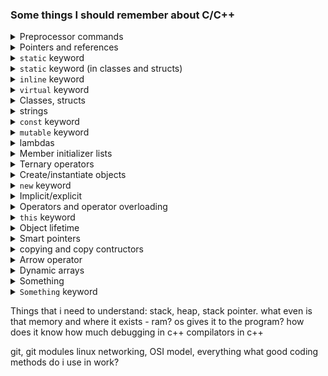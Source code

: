 ### Some things I should remember about C/C++

<details>
<summary>Preprocessor commands</summary>

Everything that begins with a `#` in C++ is a preprocessor command and gets evaluated by the preprocessor before compiling.

`#pragma once` is a preprocessor command to "only inlcude this file once" in a single translation unit - a single C++ file. Header files just copy-paste the code, if it is done twice, we can get multiple definition errors.
</details>

<details>
<summary>Pointers and references</summary>

Pointer is a memory address. A simple example using `int nums[5]`:
```cpp
// Method 1: Array subscript (recommended)
nums[2] = 7;

// Method 2: Pointer arithmetic without cast
*(nums + 2) = 7;

// Method 3: Your way with unnecessary cast  
*(int*)(nums + 2) = 7;  // Same as above but verbose

// Method 4: Using address-of and dereference
*(&nums[0] + 2) = 7;
```

When Would You Need the Cast?
The cast is needed in some cases:

Case 1: void* Pointers
```cpp
void* buffer = malloc(100);
*(int*)((char*)buffer + 8) = 42;  // Need casts here!
```

Case 2: Byte-level Manipulation
```cpp
char data[100];
*(int*)(data + 10) = 0x12345678;  // Write 4 bytes as integer
```

`void*`  is a "pointer to anything" - it's a generic pointer type that can point to any data type, but doesn't know what type it's pointing to.
```cpp
void* ptr;  // Can point to ANYTHING - int, char, struct, etc.
```

It must be cast to a specific type to be used:
```cpp
int x = 10;
void* ptr = &x;

// Cast back to int* before using
int* int_ptr = (int*)ptr;
*int_ptr = 20;  // ✅ Now works!
cout << *int_ptr;  // Prints 20
```

It is a cool thing to use `nullptr` because:
Case 1: Uninitialized void* - Garbage Address
```cpp
void* ptr;  // ⚠️ DANGEROUS! Contains random garbage address

// If this garbage address happens to point to system memory:
// processPacket(packet_buffer);  // ❌ Could corrupt system!
```

Case 2: Initialized to nullptr - Safe
```cpp
void* ptr = nullptr;  // ✅ SAFE! Points to nothing (address 0)

// You can safely check if it's valid:
if (ptr == nullptr) {
    cout << "Pointer is not pointing to anything" << endl;
}
```

Reference is just a reference to a variable:
```cpp
void addOne(int& number) {  // number is a REFERENCE to startNumber
    number++;  // Modifies the original variable in main()
}

int main() {
    int startNumber = 5;
    addOne(startNumber);
    cout << startNumber << endl;  // Output: 6 (was modified!)
}
```


</details>

<details>
<summary><code>static</code> keyword</summary>

What happens with `static` in Header Files

When you have this:

```cpp
// config.h
static int s_var = 1;
static void foo() { cout << s_var << endl; }
```

And include it in multiple files:
```cpp
// main.cpp
#include "config.h"
int main() {
    s_var = 2;  // This modifies main.cpp's COPY of s_var
    foo();      // This calls main.cpp's COPY of foo()
}
```

```cpp
// other.cpp
#include "config.h"
void someFunction() {
    s_var = 5;  // This modifies other.cpp's SEPARATE COPY of s_var
    foo();      // This calls other.cpp's COPY of foo()
}
```

Each .cpp file gets its own separate copy of s_var and foo(). If we would print `s_var` address in main and other, we would get different addresses.
Memory Layout After Compilation:
```log
 main.cpp's world:
[main.cpp::s_var] = 2 (initially 1, then set to 2)
[main.cpp::foo()] - function that prints main.cpp's s_var

 other.cpp's world:
[other.cpp::s_var] = 5 (completely separate variable!)
[other.cpp::foo()] - function that prints other.cpp's s_var
```
Generally, it is recommended to use static keyword, so the variables and functions are copied over and not global - the safe way.

The interesting thing is when we have a situation, where in `config.h` we define a `static int s_var = 5`, and we include the `.h` file in `main.cpp`
```cpp
#include "config.h"

int s_var = 10;
int main() {
    cout << s_var << endl; // this will print 10
}
```

after prorocessing, we get this:
```cpp
static int s_var = 5;
int s_var = 10;
int main() {
    cout << s_var << endl; // this will print 10
}
```
`static` is trated as a different variable, so there is no compilation errors. But if we print the `s_var`, we will get the value of 10.


We can use the same variable everywhere (a globally defined variable in a header file) if we define variable without static:
```cpp
// config.h
int s_var = 1;
```

and refer to it as extern - meaning that this variable is defined in some other translation unit:
```cpp
#include "config.h"
extern s_var;
int main() {
    cout << s_var;
}
```
If some other function includes the header with `s_var` and prints the address, we would get the same address if `s_var` as in `main()`.
If we do not refer to `s_var` as `extern` and include it multiple cpp files, there will be a linking error because of multiple `s_var` definitions.
To solve this, we could:

Option 1: extern (Recommended)
```cpp
// config.h
extern int s_var;  // DECLARATION only (no memory allocated)

// config.cpp
int s_var = 5;     // DEFINITION (only once!)

// main.cpp
#include "config.h"
int main() {
    s_var = 10;  // Uses the shared s_var from config.cpp
}

// other.cpp
#include "config.h"
void someFunction() {
    s_var = 20;  // Uses the SAME shared s_var
}
```

Option 2: inline (C++17+)
```cpp
// config.h
inline int s_var = 5;  // inline allows multiple definitions

// main.cpp
#include "config.h"
int main() {
    s_var = 10;
}

// other.cpp
#include "config.h"
void someFunction() {
    s_var = 20;  // All use the same variable
}

// s_var shares the same memory address in main.cpp and other.cpp - a global variable
```

Option 3: static (But Creates Copies)
```cpp
// config.h
static int s_var = 5;  // Each file gets its own copy

// main.cpp
#include "config.h"
int main() {
    s_var = 10;  // Changes main.cpp's copy
}

// other.cpp
#include "config.h"
void someFunction() {
    s_var = 20;  // Changes other.cpp's SEPARATE copy
    // main.cpp still sees s_var = 10!
}
```

The Golden Rule
You need to dereference when you have a POINTER but you want to work with the VALUE it points to.
```cpp
int nums[5];

// Array subscript - NO dereference
nums[2] = 10;           // ✅ Direct access

// Pointer arithmetic - NEED dereference  
*(nums + 2) = 10;       // ✅ nums+2 is an address, * gets the value

// Why? Because:
// nums → address of first element
// nums + 2 → address of third element  
// *(nums + 2) → value at that address

/*
Memory:
[0x1000: nums[0]] = ?
[0x1004: nums[1]] = ?  
[0x1008: nums[2]] = ?  ← We want to put 10 here

nums → 0x1000
nums + 2 → 0x1008 (address)
*(nums + 2) → value at 0x1008
*/

// ==================
int* num = new int;

// Pointer itself - just an address
cout << num << endl;    // Prints address like 0x1000

// Value it points to - NEED dereference
*num = 10;              // ✅ Store 10 at the allocated memory
cout << *num << endl;   // ✅ Prints 10 (the value)

// Common mistake:
// num = 10;            // ❌ WRONG! Changes the pointer, not the value

/*
Memory:
[0x2000: some memory] = ?  ← We want to put 10 here

num → 0x2000 (pointer variable stores this address)
*num → value at 0x2000
*/
```

</details>




<details>
<summary><code>static</code> keyword (in classes and structs)</summary>

1. Shared Across All Instances
```cpp
class Entity {
public:
    static int s_var;
    int instance_var;
    
    Entity(int val) : instance_var(val) {}
};

int Entity::s_var = 5;  // Definition

int main() {
    Entity e1(1), e2(2), e3(3);
    
    e1.s_var = 10;  // Change via e1
    
    std::cout << e2.s_var << std::endl;  // 10 - e2 sees the change!
    std::cout << e3.s_var << std::endl;  // 10 - e3 also sees it!
    
    std::cout << e1.instance_var << std::endl;  // 1 (unique to e1)
    std::cout << e2.instance_var << std::endl;  // 2 (unique to e2)
}
```

2. Can Access Without Objects
```cpp
class MathUtils {
public:
    static const double PI;
    static double circleArea(double radius) {
        return PI * radius * radius;
    }
};

const double MathUtils::PI = 3.14159;

int main() {
    // No objects needed!
    double area = MathUtils::circleArea(5.0);
    std::cout << MathUtils::PI << std::endl;
}
```

3. Static Members Don't Affect sizeof()
```cpp
class Entity {
public:
    static int s_var;  // Not in object memory
    int instance_var;  // In object memory
};

int Entity::s_var = 0;

int main() {
    Entity e;
    std::cout << sizeof(e) << std::endl;  // Size of int (4 bytes)
    // static s_var is NOT included in object size!
}
```


4. Static Member Functions Limitations
Static member functions:

✅ Can access static members

❌ Cannot access non-static members

❌ Cannot use this pointer

```cpp
class Entity {
public:
    static int s_var;
    int instance_var;
    
    static void staticMethod() {
        s_var = 10;        // ✅ OK - static member
        // instance_var = 5; // ❌ Error - non-static member
        // this->instance_var = 5; // ❌ Error - no 'this'
    }
    
    void regularMethod() {
        s_var = 10;        // ✅ OK
        instance_var = 5;  // ✅ OK
    }
};
```
5. Static const Members Can Be In-Class Initialized
```cpp
class Constants {
public:
    static const int MAX_SIZE = 100;  // OK for integral types
    static const double PI;           // Need external definition
};

const int Constants::MAX_SIZE;  // Definition (no initializer needed)
const double Constants::PI = 3.14159;
```

6. Static Members in Inheritance
```cpp
class Base {
public:
    static int base_var;
};

class Derived : public Base {
    // Inherits base_var, but it's still the SAME variable
};

int Base::base_var = 10;

int main() {
    Base::base_var = 20;
    std::cout << Derived::base_var << std::endl;  // 20 - same variable!
}
```

Key Takeaways
* Static members belong to the class, not instances
* All instances share the same static variables
* Can use without creating objects (ClassName::member)
* Must be defined exactly once outside the class
* Perfect for counters, configuration, utilities

</details>


<details>
<summary><code>inline</code> keyword</summary>

What inline Originally Meant (Hinting)
```cpp
// Regular function - typical compilation
void regularFoo() {
    std::cout << "Hello" << std::endl;
}
// Call: regularFoo(); → compiler generates function call

// Inline function - compiler hint
inline void inlineFoo() {
    std::cout << "Hello" << std::endl;  
}
// Call: inlineFoo(); → compiler MAY copy the function body here
```

Modern Reality: inline is About Linkage
The optimization hint is mostly ignored by modern compilers (they inline automatically). The main purpose today is to allow multiple definitions:
```cpp
// utils.h
inline void printMessage() {  // Can be defined in header
    std::cout << "Message" << std::endl;
}

// main.cpp
#include "utils.h"
int main() {
    printMessage();  // ✅ OK
}

// other.cpp
#include "utils.h" 
void test() {
    printMessage();  // ✅ OK - no linker error!
}
```
Without inline in header:
```cpp
// utils.h
void printMessage() {  // ❌ Multiple definitions!
    std::cout << "Message" << std::endl;
}
```


Inline Variables (C++17+)
The Problem inline Solves
```cpp
// config.h
constexpr int MAX_SIZE = 100;  // OK in C++17 (implicitly inline)
std::string app_name = "MyApp";  // ❌ Multiple definitions!

// Before C++17, you had to do:
extern const int MAX_SIZE;  // header
const int MAX_SIZE = 100;   // .cpp file
```

The Solution: inline Variables
```cpp
// config.h
inline int max_connections = 100;  // ✅ One shared variable
inline std::string app_name = "MyRouter";  // ✅ Works with non-const too!
inline std::vector<std::string> protocols = {"TCP", "UDP"};

// Now include in multiple files - no linker errors!
```

Key Differences: Regular vs Inline
Regular Function in Header
```cpp
// utils.h
void utility() { /* ... */ }  // ❌ Linker error if included in multiple .cpp files

// You'd need to do:
void utility();  // Declaration in header
void utility() { /* ... */ }  // Definition in .cpp file
```

Inline Function in Header
```cpp
// utils.h
inline void utility() { /* ... */ }  // ✅ OK in multiple .cpp files

// Every .cpp gets its own "copy" but linker merges them
```

When to Use inline
Use inline for:
* Small utility functions in headers
* Global variables defined in headers (C++17+)
* Template functions (implicitly inline)
* constexpr variables (implicitly inline in C++17+)

Don't use inline for:
* Large functions (code bloat)
* Functions with complex logic
* Functions called from single location

Important Notes
* inline is a request - compiler may ignore it for optimization
* Modern compilers auto-inline small functions anyway
* The main benefit is avoiding One Definition Rule violations
* All template functions are implicitly inline when defined in headers

</details>


<details>
<summary><code>virtual</code> keyword</summary>

Virtual functions enable **runtime polymorphism** - the ability to call the appropriate function based on the actual object type, not the pointer/reference type.

Basic Virtual Function
```cpp
class Entity {
public:
    virtual void getName() {  // Virtual function
        std::cout << "Entity" << std::endl;
    }
};

class Tree : public Entity {
public:
    void getName() override {  // Override base class function
        std::cout << "Tree" << std::endl;
    }
};
```

Pure Virtual Functions act like templates:
```cpp
class Entity {
public:
    virtual void doSomething() = 0;  // Pure virtual - MUST be implemented
    // Makes Entity an "abstract class" - cannot be instantiated
};

class Tree : public Entity {
public:
    void doSomething() override {  // MUST implement this
        std::cout << "Tree is growing" << std::endl;
    }
};

// Entity e;  // ❌ Error - abstract class
Tree t;       // ✅ OK - implemented pure virtual function
```

Behind the scenes, C++ creates a virtual function table (vtable) for each class with virtual functions:
```log
Entity vtable:
[0] → Entity::getName()

Tree vtable:
[0] → Tree::getName()
```
Each object has a hidden pointer to its class's vtable.

The Power of virtual functions - Runtime Polymorphism:
```cpp
void printName(Entity* entity) {
    entity->getName();  // Calls the RIGHT function based on actual object
}

int main() {
    Tree tree;
    Entity* entityPtr = &tree;  // Base class pointer to derived object
    
    entityPtr->getName();  // Outputs "Tree" NOT "Entity"!
    printName(&tree);      // Also outputs "Tree"
}
```

Virtual Destructors - CRITICAL!
```cpp
class Entity {
public:
    virtual ~Entity() {  // Virtual destructor
        std::cout << "Entity destroyed" << std::endl;
    }
};

class Tree : public Entity {
public:
    ~Tree() override {
        std::cout << "Tree destroyed" << std::endl;
    }
};

int main() {
    Entity* entity = new Tree();
    delete entity;  // ✅ Calls Tree::~Tree() then Entity::~Entity()
}
```

Without virtual destructor:
```cpp
class Entity {
public:
    ~Entity() {  // Non-virtual destructor ❌
        std::cout << "Entity destroyed" << std::endl;
    }
};

Entity* entity = new Tree();
delete entity;  // ❌ Only calls Entity::~Entity() - Tree destructor skipped!
// Memory leak if Tree allocated resources!
```

Key Rules Summary:
* Virtual functions enable runtime polymorphism
* Pure virtual functions (= 0) make class abstract
* Abstract classes cannot be instantiated
* Derived classes must implement all pure virtual functions
* Always make destructors virtual in base classes
* Use override keyword for clarity and safety
* Virtual functions have small performance cost (vtable lookup)
* When to Use Virtual Functions

Use them when:
* You have a hierarchy of related classes
* You want to call methods without knowing the exact type
* You need runtime polymorphism
* You're designing interfaces (all pure virtual)

Avoid when:
* Performance is critical (embedded systems, real-time (usually this is not so heavy, noone ever notices the performance change here)
* You don't need polymorphism
* You're using templates instead

</details>

<details>
<summary>Classes, structs</summary>

By default all elements in classes are private. In structs they are public. Nothing much to add.
Classes have conctructors and decontructors:

```cpp
class Entity {
private:
    int& x;  // Reference member - MUST be initialized
    int& y;  // Reference member - MUST be initialized

public:
    // References MUST be initialized in member initializer list
    Entity(int& x_val, int& y_val) : x(x_val), y(y_val) {
        // x and y are now references to external variables
    }

    ~Entity() {
        cout << "Free memory and stuff" << endl;
    }

    void print() {
        cout << "x: " << x << ", y: " << y << endl;
    }

    void updateValues() {
        x = 100;  // This modifies the original variables!
        y = 200;
    }
};

// Usage:
int main() {
    int a = 10, b = 20;
    Entity e(a, b);  // e.x refers to a, e.y refers to b

    e.print();  // Output: x: 10, y: 20
    e.updateValues();

    cout << "a: " << a << ", b: " << b << endl;  // Output: a: 100, b: 200
}
```

Friend classes are a C++ feature that allows one class to access the private and protected members of another class. It's like giving a "friendship pass" to bypass normal access restrictions.
```cpp
class SecretKeeper {
private:
    int secret_number = 42;
    string secret_message = "Classified!";
    
    // Declare FriendClass as a friend
    friend class FriendClass;
};

class FriendClass {
public:
    void revealSecrets(SecretKeeper& keeper) {
        // Can access private members of SecretKeeper!
        cout << "The secret number is: " << keeper.secret_number << endl;
        cout << "The secret message is: " << keeper.secret_message << endl;
    }
};
```
What Friends Can and Cannot Do
What Friends CAN Do:
* Access private and protected members of the friend class
* Use private/protected methods and variables

What Friends CANNOT Do:
* Inherit from the friend class (unless also derived)
* Override access rules for other classes
* Make the friendship mutual (must be declared separately)
* Be inherited (friendship isn't transitive)

</details>

<details>
<summary>strings</summary>

```cpp
const char* name = "Austris"; // alocates 7 bytes for text +1 byte for NULL, so it looks like: "Austris\0" or "Austris"0 - 8 bytes.
cout << name << endl; // this will result with "Austris", because last element of name is NULL (0x00, \0), to escape

char name2[5] = {'A','u', 's', 't', 'r'};
cout << name2 << endl; // this ill print Austr + garbage until it hits \0 somewhere in memory. If we add [5] element as '\0' or 0, then works fine.
```

Fun thing this does:
```cpp
const char name[8] = "Che\0rno";
std::cout << strlen(name) << std::endl; // this returns length of 3!!!! it counts chars until \0

const char name2[] = "Cherno";
std::cout << strlen(name2) << std::endl; // this returns length of 6
```

For performance reasons, best to pass references of strings to functions, if the not needed otherwise:
```cpp
void printString(const std::string& msg) {
    cout << msg << endl;
}
```

To concatinate 2 strings:
```cpp
std::string name = "Cherno"s + " hello"; // introduced in C++14
```

To ingore escape characers, usually when we want to write stuff in multiple lines:
```cpp
std::string statement = R"(
    SELECT *
    FROM somewhere sm
    WHERE ...
)";
```

Wide characters (never used these):
```cpp
const char* name = u8"Cherno"; // a normal char, 1 byte per char, to adhere with UTF-8
// stuff introduced in C++11:
const wchar_t* name2 = L"Cherno";  // 16 bits per char (2 bytes), to adhere with UTF-16
const char16_t* name2 = u"Cherno"; // 16 bits per char (2 bytes), to adhere with UTF-16
const char32_t* name2 = U"Cherno"; // 32 bits per char (4 bytes), to adhere with UTF-32
```
`char16_t` will always be 2 bytes, `wchar_t` may differ on OS.


</details>


<details>
<summary><code>const</code> keyword</summary>

These things mean the same:
```cpp
int const* a = new int(5);    // Same as:
const int* b = new int(5);    // These are IDENTICAL

// What it means:
// The DATA is constant, but the POINTER can change

*a = 10;    // ❌ ERROR! Cannot change the data
a = nullptr; // ✅ OK! Can change where pointer points

cout << *a << endl;  // ✅ OK! Can read the data
```

But this is that we cannot reassign the pointer:
```cpp
int* const a = new int(5);

// What it means:
// The POINTER is constant, but the DATA can change

*a = 10;     // ✅ OK! Can change the data
a = nullptr; // ❌ ERROR! Cannot change where pointer points

cout << *a << endl;  // ✅ OK! Can read the data
```

Cannot change the contents of pointer and the pointer itself:
```cpp
const int* const a = new int(5);

// What it means:
// BOTH the pointer AND the data are constant

*a = 10;     // ❌ ERROR! Cannot change the data
a = nullptr; // ❌ ERROR! Cannot change where pointer points

cout << *a << endl;  // ✅ OK! Can read the data
```

Rule to remember: Read from right to left
```cpp
const int* ptr;         // "ptr is a pointer to an int that's const"
int* const ptr;         // "ptr is a const pointer to an int"
const int* const ptr;   // "ptr is a const pointer to an int that's const"
```

You can declare `const` methods:
```cpp
class Entity {
  private:
    int* m_X, m_Y;
    mutable int num;
  public:
    const int* const GetX() const {
        num = 2; // you can modify something you really want in a const method, when the var is mutable
        return m_X;
    }
    // here we say that: this method promises to return a * that cannot be modified,
    // contents of * cannot be modified 
    // promisies to not modify entity class
};
```

</details>


<details>
<summary><code>mutable</code> keyword</summary>

Marking a class member mutable enables const functions to edit it:

```cpp
class Entity {
  private:
    std::string m_Name;
    mutable int m_debugCount 0;
  public:
    const std::string& GetName() const {
        m_DebugCount++; // editing a class member, because it is mutable
        return m_Name;
    }
};

int main() {
    const Entity e
    e.GetName(); // if Entity e would not be defined as const, we could not call non-const functions

    int x = 8;
    // this is a lambda - little throw away function we can assing to a variable
    auto f = [=]() mutable { // [=] captures x by VALUE (copy)
        x++;                 // Modifies the COPY, not original
        std::cout << x << std::endl;
    }
    f(); // Output: 9
    std::cout << x << std::endl;  // Output: 8 (original unchanged!)
}
```
</details>


<details>
<summary>lambdas</summary>

Basic overview of lambda:
```cpp
int x = 5, y = 10;

// [=] Capture everything by VALUE (copy)
auto f1 = [=]() { return x + y; };  // Gets copies of x and y

// [&] Capture everything by REFERENCE  
auto f2 = [&]() { x++; return y; };  // References to original x and y

// [x, &y] Capture x by value, y by reference
auto f3 = [x, &y]() { return x + y; };  // x is copy, y is reference

// [] Capture nothing
auto f4 = []() { return 42; };  // No access to x or y
```
</details>


<details>
<summary>Member initializer lists</summary>

```cpp
class Entity {
  private:
    int m_Score;
    std::string m_Name;
    Example exp;
  public:
    Entity()
        : m_Score(0), m_Name("Unknown"), exp(8) // needs to be in exact order
    {}

    Entity(const std::string& name)
        : m_Name(name)
    {} // do smth else if u want
};
```
</details>

<details>
<summary>Ternary operators</summary>

```cpp
if (level > 5)
    speed = 10;
else
    speed = 5;
// is the same as:
speed = level > 5 ? 10 : 5
```

```cpp
speed = level > 5 ? level > 10 ? 15 : 10 : 5; // usually people do not nest their ternary operators
```

</details>


<details>
<summary>Create/instantiate objects</summary>

In which memory are we creating out object?
When you can, always create objects in stack, instead of heap.
You want heap when you need the object outside of the scope of function or the object is too big (stack has 1-2Mb or smth around that memory available, depends on platform or compiler).

```cpp
namespace String = std::string;
class Entity {
  public:
    Entity() { /* ... */ }
    Entity(const String& name) {/*...*/}
    const String& getName() const { /*...*/}

};

int main() {
    Entity entity0("Cherno");                       // allocated in stack
    std::cout << entity0.getName(); << std::endl;

    Entity* entity1 = new Entity("Cherno");         // allocated on heap
    std::cout << entity1->getName() << std::endl;
    std::cout << (*entity1).getName() << std::endl;
    delete entity1;                                  // need to free heap memory ourselves
}
```
</details>

<details>
<summary><code>new</code> keyword</summary>

Using `new` keyword (it is just a operator), it always returns a pointer to the memory allocated:
```cpp
int* b = new int;          // allocated 4 bytes on the heap
int* b = new int[50];      // allocated 200 bytes on the heap
Entity* e = new Entity();  // we also call the contructor, which initializes stuff for the class

delete e;    // frees the memory, also runs the Entity class destructor ~Entity()
delete[] b;  // [] for arrays needed
```

Behind the scenes, `new` usually in standard library calls `malloc`:
```cpp
Enitity* e = new Enitity();
Enitity* e = (*Enitity)malloc(sizeof(Enitity))
// this is actually kinda the same, the only diff is that malloc does not call the Entity() contructor

free(); // frees memory from malloc, dont mix new with free, use delete
```
You can also specify the address if needed:
```cpp
Entity* e = new(b) Entity(); // assuming b is a pointer
```

</details>

<details>
<summary>Implicit/explicit</summary>

Implicit:
```cpp
class Entity {
  private:
    std::string name;
    int age;
  public:
    Entity(const std::string& name) {/*...*/}
    Entity(int age) {/*...*/}
};

void PrintEntity(const Entity& entity) {
    // Printing
}

// implicit conversion/implicit construction
int main() {
    PrintEntity(22); // 22 can be converted to entity
    PrintEnitity("Austris") // "Austris" is a const char array [7], not std::string, so this does not do Entity(std::string name)
    // but this PrintEnitity(std::string("Austris")) and this PrintEnitity(Entity("Austris")) works

    Entity a = "Austris"; // this will call the Entity(std::string name) constructor
    Entity b = 24;        // this will call the Entity(int age) constructor
}
```

Explicit:
```cpp
class Entity {
  /* ... */
  public:
    explicit Entity(const std::string& name) {/*...*/}
    explicit Entity(int age) {/*...*/}
};

// when contructors are explicit, we need to explicitly tell cast it to Entity
int main() {
    Entity b = (Entity)22; // casting 22 to Entity
    // or just normally call the contructor
    Entity b = Entity(22);
}
```

This is sometimes used in math libraries, when you dont want numbers or something converted to other things you dont want.
But this is not really used often.
</details>


<details>
<summary>Operators and operator overloading</summary>

```cpp
struct Vector2 {
    float x, y;
    Vector2(float x, float y)
        : x(x), y(y) {}
    Vector2 Add(const Vector2& other) const {
        return Vector2(x + other.x, y + other.y);
        // we cal also do this:
        // return *this + other; // using the overloaded + operator
    }
    Vector2 Multiply(const Vector2& other) const { // use const, bc we dont modify the class
        return Vector2(x * other.x, y * other.y);
    }
    // we overloaded the + operator
    Vector2 operator+(const Vector2& other) const {
        return Add(other);
    }
    // we overloaded the * operator
    Vector2 operator*(const Vector2& other) const {
        return Multiply(other);
    }
};

// here we overloaded the << operator, so we could print formated Vecotor2 on console
std::ostream& operator<<(std::ostream& stream, const Vector2& other) {
    stream << other.x << ", " << other.y;
    return stream;
}

// we can also overload == operator, and do similar stuff for any operator
bool operator==(const Vector2& other) const {
    return x == other.x && y == other.y;
}

int main() {
    Vector2 position(1.0f, 2.0f);
    Vector2 speed(1.2f, 2.2f);
    Vector2 powerup(1.2f, 2.2f);

    // we can run multiply and add like this using methods:
    Vector2 result1 = position.Add(speed.Multiply(powerup));

    // or use operator overloading, looks cleaner:
    Vector result2 = position + speed; // * poweriup

    std::cout << result2 << std::endl; // we are using overloaded << operator for Vector2
}
```

Not used so much, because it turns hard to read sometimes.
</details>

<details>
<summary><code>this</code> keyword</summary>

`this` keyword is available only to methods, that belongs to the object.
`this` is a pointer to the object.

```cpp
class Entity {
  public:
    int x,y;
    Entity(int x, int y) {
        // Entity* const e = this; // this is this, this can be reassigned, thats why const is there
        this->x = x; // or (*this).x, we need to deference this pointer
        this->y = y; // we cant just x=x or y=y, we need to say that we are assinging value to x in the object
        PrintEntity(this);
        PrintEntity2(*this);
    }

    int GetX() const {
        // const Entity* e = this; // this is this

    }
}

void PrintEntity(Entity* e) { /* do printing stuff */ }
void PrintEntity2(const Entity& e) { /* do printing stuff */ }
```
</details>

<details>
<summary>Object lifetime</summary>

This is something like a smart pointer would work:
```cpp
class Entity {
  public:
    Entity() { /*...*/}
    ~Entity() { /*...*/}
}

class ScopedPtr {
  private:
    Entity* m_Ptr;
  public:
    ScopedPtr(Entity* ptr)
        : m_Ptr(ptr)
    {}
    ~ScopedPtr() {
        delete m_Ptr;
    }
}

int main() {
    {
        ScopedPtr e = new Entity(); // ScopedPtr is allocated on stack, it gets deleted after {} and calls delete for Entity
        Enitity* e2 = new Entity(); // this will not get detroyed when going out {} scope
    }
}
```
</details>

<details>
<summary>Smart pointers</summary>

Smart pointers in C++ `std::unique_ptr, std::shared_ptr, std::weak_ptr`.
This automates new-delete handling - wrapper around a real raw pointer.

`std::unique_ptr` - scoped pointer, when goes out of scope, it will get destroyed and call `delete()`. Cannot be copied.
```cpp
#include <memory>

class Entity() {
  public:
    Entity() {/*...*/}
    ~Entity() {/*...*/}
    void Print() {/*...*/}
}

int main() {
    {
        // std::unique_ptr<Entity> entity(new Entity());
        // this is the prefered way, safer in case constructor throws an exception, and dont end up with a ptr with no reference 
        std::unique_ptr<Entity> entity = std::make_unique<Entity>();
        // std::unique_ptr<Entity> entity2 = entity; // we cannot do this!!!
        entity->Print();
    }
    // when this goes out of scope, delete() is automatically called
}
```

`std::shared_ptr` - uses smth called reference counting. practice where we count how many references we have to the ptr, if its 0, we free memeory.
This ptr can be copied.

```cpp
#include <memory>

class Entity() {
  public:
    Entity() {/*...*/}
    ~Entity() {/*...*/}
    void Print() {/*...*/}
}

int main() {
    {
        std::shared_ptr<Entity> e0;
        {
            // we need to use make_unique in case contructor error, shared_ptr contructs a control block, which wont be freed
            std::shared_ptr<Entity> sharedEntity = std::make_unique<Entity>();
            e0 = sharedEntity;
        }
        // when 1st cope dies, sharedEntity dies
        // but e0 lives, hold reference to Entity object
    }
    // here e0 dies, which held last reference to Entity
}
```

`std::weak_ptr` - usually used together with `shared_ptr`

```cpp
#include <memory>

class Entity() {
  public:
    Entity() {/*...*/}
    ~Entity() {/*...*/}
    void Print() {/*...*/}
}

int main() {
    {
        std::weak_ptr<Entity> e0; // weak_ptr does not increase ref count of shared_ptr
        {
            std::shared_ptr<Entity> sharedEntity = std::make_unique<Entity>();
            e0 = sharedEntity;
        }
        // entity gets destroyed and weak_ptr points to invalid memory now
    }
}
```

Should try to use them all the time, safe way, prevents you from memory leaks, automates memory management.
</details>


<details>
<summary>copying and copy contructors</summary>

Little stuff about memcpy and string+char arrays:
```cpp
char* buffer;
unsigned int size;

std::string text = "Austris";
size = strlen(text);
buffer = new char[size+1]; // strlen returns 7, so here we allocated 7 bytes of memory 0-6, need +1byte for null terminator

memcpy(buffer, text, size);
buffer[size] = 0; // added /0 terminating character
```

Copying a class that has `char*` - shallow copy/deep copy:
```cpp
class Entity {
public:
    char* buffer;
    unsigned int size;

    Entity(const char* string) {
        size = strlen(string);
        buffer = new char[size+1];
        memcpy(buffer, string, size);
        buffer[size] = 0;
    }
    
    ~Entity() {
        delete[] buffer;
    }

    // Copy constructor
    Entity(const Entity& other) : size(other.size) {
        buffer = new char[size + 1];             // Allocate new memory
        memcpy(buffer, other.buffer, size + 1);  // Copy the actual string data
    }
    
    // Option: Disallow copying (if you don't want it)
    // Entity(const Entity& other) = delete;
};

int main() {
    Entity test = "Austris";     // test.buffer points to 0x1000
    Entity test2 = test;         // test2.buffer points to NEW memory 0x2000

    // Now safe - each has its own memory
    // ~test2 deletes 0x2000 ✅
    // ~test deletes 0x1000  ✅
}
```
</details>

<details>
<summary>Arrow operator</summary>

```cpp
#include <iostream>
using namespace std;

class Entity {
public:
    int x = 1;
    void Print() const { 
        cout << "Hello! x = " << x << endl; 
    }
};

class ScopedPtr {
private:
    Entity* m_Obj;
public:
    ScopedPtr(Entity* entity) : m_Obj(entity) {}
    ~ScopedPtr() {
        delete m_Obj;
    }

    // Overload the arrow operator to provide direct access
    Entity* operator->() {
        return m_Obj;
    }

    // Const version for const objects
    const Entity* operator->() const {
        return m_Obj;
    }
};

int main() {
    // Regular object access
    Entity e;
    e.Print();    // Direct method call
    e.x = 2;      // Direct member access

    // Pointer access
    Entity* ptr = &e;
    (*ptr).Print();  // Dereference then call (clunky)
    ptr->Print();    // Arrow operator (clean)
    ptr->x = 2;      // Arrow for member access

    // Smart pointer with overloaded arrow
    ScopedPtr entity = new Entity();
    entity->Print();  // Calls our overloaded ->, then Entity::Print()
    entity->x = 5;    // Access members through our smart pointer
}
```

Using arrow operator, we can also get offsets, useful when serializing data:
```cpp
struct Vector3 {
    float x, y, z;  // Each float = 4 bytes
};

int main() {
    // The "wild beast" - getting member offsets without an actual object
    int offset_x = (int)&((Vector3*)nullptr)->x;  // Result: 0
    int offset_y = (int)&((Vector3*)nullptr)->y;  // Result: 4
    int offset_z = (int)&((Vector3*)nullptr)->z;  // Result: 8
}

// Step 1: (Vector3*)nullptr
// Create a NULL pointer of type Vector3*
// We're NOT dereferencing it yet!

// Step 2: ((Vector3*)nullptr)->x
// Use arrow operator to access member 'x'
// This doesn't actually dereference memory!
// It just calculates: base_pointer + offset_of_x

// Step 3: &((Vector3*)nullptr)->x
// Take the address of the member 'x'
// This gives us: nullptr + offset_of_x

// Step 4: (int)&((Vector3*)nullptr)->x
// Cast the address to integer
// Since we started with nullptr (address 0), we get the pure offset!

// Visual memory layout:
// Vector3 object in memory:
// [0-3]:   x (offset 0)
// [4-7]:   y (offset 4) 
// [8-11]:  z (offset 8)
```

Safer Modern Alternative:
```cpp
#include <cstddef>  // for offsetof

struct Vector3 {
    float x, y, z;
};

int main() {
    // Standard library way - does the same thing safely
    size_t offset_x = offsetof(Vector3, x);  // 0
    size_t offset_y = offsetof(Vector3, y);  // 4
    size_t offset_z = offsetof(Vector3, z);  // 8
    
    cout << "Offsets - x: " << offset_x 
         << ", y: " << offset_y 
         << ", z: " << offset_z << endl;
}
```
</details>

<details>
<summary>Dynamic arrays</summary>

```cpp

```
</details>



<details>
<summary>Something</summary>
:)
</details>

<details>
<summary><code>Something</code> keyword</summary>

</details>


Things that i need to understand:
stack, heap, stack pointer. what even is that memory and where it exists - ram? os gives it to the program? how does it know how much
debugging in c++
compilators in c++

git, git modules
linux
networking, OSI model, everything
what good coding methods do i use in work?